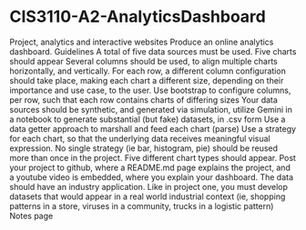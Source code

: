 # CIS3110-A2-AnalyticsDashboard

Project, analytics and interactive websites
Produce an online analytics dashboard. 
Guidelines
A total of five data sources must be used. 
Five charts should appear
Several columns should be used, to align multiple charts horizontally, and vertically.
For each row, a different column configuration should take place, making each chart a different size, depending on their importance and use case, to the user.
Use bootstrap to configure columns, per row, such that each row contains charts of differing sizes
Your data sources should be synthetic, and generated via simulation, utilize Gemini in a notebook to generate substantial (but fake) datasets, in .csv form
Use a data getter approach to marshall and feed each chart (parse)
Use a strategy for each chart, so that the underlying data receives meaningful visual expression. No single strategy (ie bar, histogram, pie) should be reused more than once in the project. Five different chart types should appear.
Post your project to github, where a README.md page explains the project, and a youtube video is embedded, where you explain your dashboard.
The data should have an industry application. Like in project one, you must develop datasets that would appear in a real world industrial context (ie, shopping patterns in a store, viruses in a community, trucks in a logistic pattern)
Notes page
